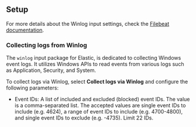 ## Setup

For more details about the Winlog input settings, check the [Filebeat documentation](https://www.elastic.co/docs/reference/beats/filebeat/filebeat-input-winlog).

### Collecting logs from Winlog

The `winlog` input package for Elastic, is dedicated to collecting Windows event logs. It utilizes Windows APIs to read events from various logs such as Application, Security, and System.

To collect logs via Winlog, select **Collect logs via Winlog** and configure the following parameters:

- Event IDs: A list of included and excluded (blocked) event IDs. The value is a comma-separated list. The accepted values are single event IDs to include (e.g. 4624), a range of event IDs to include (e.g. 4700-4800), and single event IDs to exclude (e.g. -4735). Limit 22 IDs.